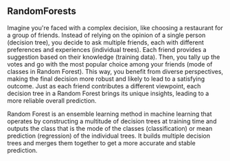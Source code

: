## RandomForests
Imagine you're faced with a complex decision, like choosing a restaurant for a group of friends. Instead of relying on the opinion of a single person (decision tree), you decide to ask multiple friends, each with different preferences and experiences (individual trees). Each friend provides a suggestion based on their knowledge (training data). Then, you tally up the votes and go with the most popular choice among your friends (mode of classes in Random Forest). This way, you benefit from diverse perspectives, making the final decision more robust and likely to lead to a satisfying outcome. Just as each friend contributes a different viewpoint, each decision tree in a Random Forest brings its unique insights, leading to a more reliable overall prediction.

Random Forest is an ensemble learning method in machine learning that operates by constructing a multitude of decision trees at training time and outputs the class that is the mode of the classes (classification) or mean prediction (regression) of the individual trees. It builds multiple decision trees and merges them together to get a more accurate and stable prediction.
